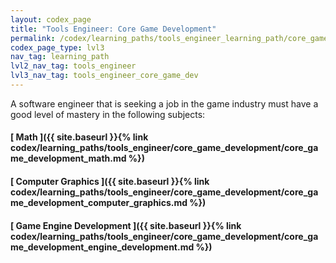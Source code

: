 ```yaml
---
layout: codex_page
title: "Tools Engineer: Core Game Development"
permalink: /codex/learning_paths/tools_engineer_learning_path/core_game_development
codex_page_type: lvl3
nav_tag: learning_path
lvl2_nav_tag: tools_engineer
lvl3_nav_tag: tools_engineer_core_game_dev
---
```


A software engineer that is seeking a job in the game industry must have a good level of mastery in the following subjects:

#### [ Math ]({{ site.baseurl }}{% link codex/learning_paths/tools_engineer/core_game_development/core_game_development_math.md %})

#### [ Computer Graphics ]({{ site.baseurl }}{% link codex/learning_paths/tools_engineer/core_game_development/core_game_development_computer_graphics.md %})

#### [ Game Engine Development ]({{ site.baseurl }}{% link codex/learning_paths/tools_engineer/core_game_development/core_game_development_engine_development.md %})